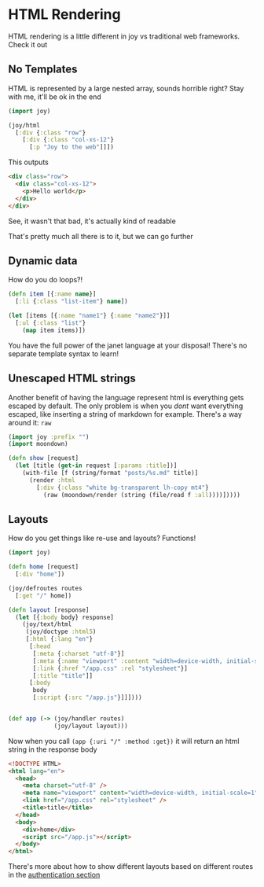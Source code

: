 # HTML Rendering

HTML rendering is a little different in joy vs traditional web frameworks. Check it out

## No Templates

HTML is represented by a large nested array, sounds horrible right? Stay with me, it'll be ok in the end

```clojure
(import joy)

(joy/html
  [:div {:class "row"}
    [:div {:class "col-xs-12"}
      [:p "Joy to the web"]]])
```

This outputs

```html
<div class="row">
  <div class="col-xs-12">
    <p>Hello world</p>
  </div>
</div>
```

See, it wasn't that bad, it's actually kind of readable

That's pretty much all there is to it, but we can go further

## Dynamic data

How do you do loops?!

```clojure
(defn item [{:name name}]
  [:li {:class "list-item"} name])

(let [items [{:name "name1"} {:name "name2"}]]
  [:ul {:class "list"}
    (map item items)])
```

You have the full power of the janet language at your disposal! There's no separate template syntax to learn!

## Unescaped HTML strings

Another benefit of having the language represent html is everything gets escaped by default. The only problem is when you *dont* want everything escaped, like inserting a string of markdown for example. There's a way around it: `raw`

```clojure
(import joy :prefix "")
(import moondown)

(defn show [request]
  (let [title (get-in request [:params :title])]
    (with-file [f (string/format "posts/%s.md" title)]
      (render :html
        [:div {:class "white bg-transparent lh-copy mt4"}
          (raw (moondown/render (string (file/read f :all))))]))))
```

## Layouts

How do you get things like re-use and layouts? Functions!

```clojure
(import joy)

(defn home [request]
  [:div "home"])

(joy/defroutes routes
  [:get "/" home])

(defn layout [response]
  (let [{:body body} response]
    (joy/text/html
     (joy/doctype :html5)
     [:html {:lang "en"}
      [:head
       [:meta {:charset "utf-8"}]
       [:meta {:name "viewport" :content "width=device-width, initial-scale=1"}]
       [:link {:href "/app.css" :rel "stylesheet"}]
       [:title "title"]]
      [:body
       body
       [:script {:src "/app.js"}]]])))


(def app (-> (joy/handler routes)
             (joy/layout layout)))
```

Now when you call `(app {:uri "/" :method :get})` it will return an html string in the response body

```html
<!DOCTYPE HTML>
<html lang="en">
  <head>
    <meta charset="utf-8" />
    <meta name="viewport" content="width=device-width, initial-scale=1" />
    <link href="/app.css" rel="stylesheet" />
    <title>title</title>
  </head>
  <body>
    <div>home</div>
    <script src="/app.js"></script>
  </body>
</html>
```

There's more about how to show different layouts based on different routes in the [authentication section](authentication.md)
